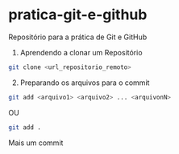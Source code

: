 # pratica-git-e-github
Repositório para a prática de Git e GitHub

1. Aprendendo a clonar um Repositório 

```bash
git clone <url_repositorio_remoto>
```

2. Preparando os arquivos para o commit

```bash
git add <arquivo1> <arquivo2> ... <arquivonN>
```
OU

```bash
git add .
```

Mais um commit